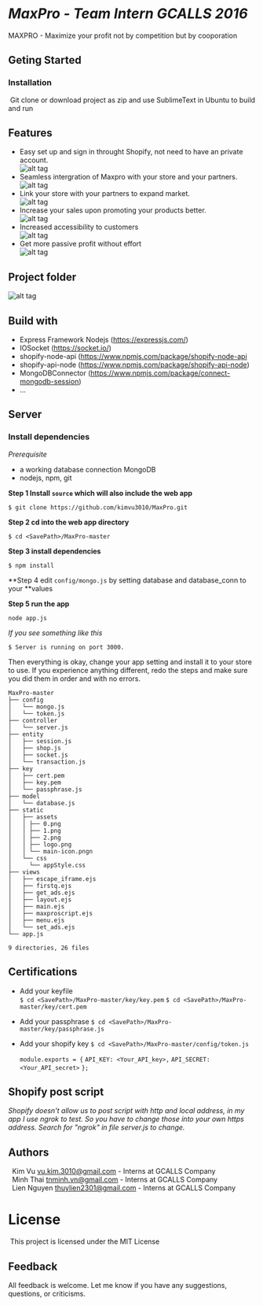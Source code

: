 ***MaxPro - Team Intern GCALLS 2016***
======================================

MAXPRO - Maximize your profit not by competition but by cooporation
## Geting Started

### Installation
&nbsp;Git clone or download project as zip and use SublimeText in Ubuntu to build and run
## Features
* Easy set up and sign in throught Shopify, not need to have an private account.<br />
  ![alt tag](images/1.png)
* Seamless intergration of Maxpro with your store and your partners.<br />
  ![alt tag](images/2.png)
* Link your store with your partners to expand market.<br />
  ![alt tag](images/3.png)
* Increase your sales upon promoting your products better.<br />
  ![alt tag](images/4.png)
* Increased accessibility to customers<br />
  ![alt tag](images/5.png)
* Get more passive profit without effort<br />
  ![alt tag](images/6.png)


## Project folder
![alt tag](images/pr.png)<br />


## Build with
* Express Framework Nodejs (https://expressjs.com/)
* IOSocket (https://socket.io/)
* shopify-node-api (https://www.npmjs.com/package/shopify-node-api
* shopify-api-node (https://www.npmjs.com/package/shopify-api-node)
* MongoDBConnector (https://www.npmjs.com/package/connect-mongodb-session)
* ...

## Server

### Install dependencies

*Prerequisite*
 - a working database connection MongoDB
 - nodejs, npm, git

**Step 1 Install `source` which will also include the web app**

	$ git clone https://github.com/kimvu3010/MaxPro.git

**Step 2 cd into the web app directory**

	$ cd <SavePath>/MaxPro-master

**Step 3 install dependencies**

	$ npm install

**Step 4 edit `config/mongo.js` by setting database and database_conn to your **values

**Step 5 run the app**

	node app.js

*If you see something like this*

	$ Server is running on port 3000.


Then everything is okay, change your app setting and install it to your store to use.
If you experience anything different, redo the steps and make sure you did them in order and with no errors.

```shell
MaxPro-master
├── config
│   └── mongo.js
│   └── token.js
├── controller
│   └── server.js
├── entity
│   ├── session.js
│   ├── shop.js
│   ├── socket.js
│   └── transaction.js
├── key
│   ├── cert.pem
│   ├── key.pem
│   └── passphrase.js
├── model
│   └── database.js
├── static
│   ├── assets
│   │ ├── 0.png
│   │ ├── 1.png
│   │ ├── 2.png
│   │ ├── logo.png
│   │ └── main-icon.pngn
│   └── css
│     └── appStyle.css
├── views
│   ├── escape_iframe.ejs
│   ├── firstq.ejs 
│   ├── get_ads.ejs
│   ├── layout.ejs
│   ├── main.ejs
│   ├── maxproscript.ejs
│   ├── menu.ejs
│   └── set_ads.ejs
└── app.js

9 directories, 26 files
```

## Certifications
- Add your keyfile  
    `$ cd <SavePath>/MaxPro-master/key/key.pem`
    `$ cd <SavePath>/MaxPro-master/key/cert.pem`
- Add your passphrase 
    `$ cd <SavePath>/MaxPro-master/key/passphrase.js`
- Add your shopify key
    `$ cd <SavePath>/MaxPro-master/config/token.js`

    `module.exports = {`
    `API_KEY: <Your_API_key>,`
    `API_SECRET: <Your_API_secret>`
`};`

## Shopify post script
*Shopify doesn't allow us to post script with http and local address, in my app I use ngrok to test. So you have to change those into your own https address. Search for "ngrok" in file server.js to change.*

## Authors
 &nbsp; Kim Vu <vu.kim.3010@gmail.com> - Interns at GCALLS Company<br />
 &nbsp; Minh Thai <tnminh.vn@gmail.com> - Interns at GCALLS Company<br />
 &nbsp; Lien Nguyen <thuylien2301@gmail.com> - Interns at GCALLS Company
# License
&nbsp;This project is licensed under the MIT License

## Feedback

All feedback is welcome. Let me know if you have any suggestions, questions, or criticisms. 
